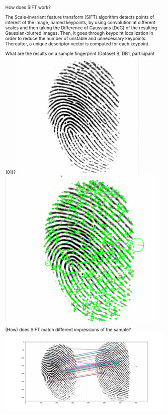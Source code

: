 How does SIFT work?

The Scale-invariant feature transform (SIFT) algorithm detects points of interest of the image, named keypoints, by using convolution at different scales and then taking the Difference of Gaussians (DoG) of the resulting Gaussian-blurred images. Then, it goes through keypoint localization in order to reduce the number of unstable and unnecessary keypoints. Thereafter, a unique descriptor vector is computed for each keypoint. 

What are the results on a sample fingerprint (Dataset B, DB1, participant 101)?
![1](Images/101_1.png)![1](Images/01.png) 


(How) does SIFT match different impressions of the sample? 
![1](Images/Figure_1.png) 
